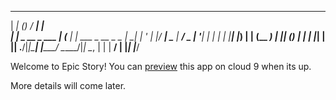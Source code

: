  ______       _         _____ _                   
 |  ____|     (_)       / ____| |                  
 | |__   _ __  _  ___  | (___ | |_ ___  _ __ _   _ 
 |  __| | '_ \| |/ __|  \___ \| __/ _ \| '__| | | |
 | |____| |_) | | (__   ____) | || (_) | |  | |_| |
 |______| .__/|_|\___| |_____/ \__\___/|_|   \__, |
        | |                                   __/ |
        |_|                                  |___/

Welcome to Epic Story!
You can [preview](https://epic-story-nathanbland.c9.io) this app on cloud 9 when its up. 

More details will come later.
